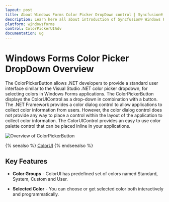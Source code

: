 ```yaml
---
layout: post
title: About Windows Forms Color Picker DropDown control | Syncfusion®
description: Learn here all about introduction of Syncfusion® Windows Forms Color Picker DropDown (ColorPickerButton) control and more details.
platform: windowsforms
control: ColorPickerUIAdv 
documentation: ug
---
```

# Windows Forms Color Picker DropDown Overview

The ColorPickerButton allows .NET developers to provide a standard user interface similar to the Visual Studio .NET color picker dropdown, for selecting colors in Windows Forms applications. The ColorPickerButton displays the ColorUIControl as a drop-down in combination with a button. The .NET Framework provides a color dialog control to allow applications to collect color information from users. However, the color dialog control does not provide any way to place a control within the layout of the application to collect color information. The ColorUIControl provides an easy to use color palette control that can be placed inline in your applications. 

![Overview of ColorPickerButton](ColorPickerButton_images/Overview_img246.jpeg) 


{% seealso %}
[ColorUI](/windowsforms/colorui/overview)
{% endseealso %}

## Key Features

* **Color Groups** - ColorUI has predefined set of colors named Standard, System, Custom and User.

* **Selected Color** - You can choose or get selected color both interactively and programmatically.
